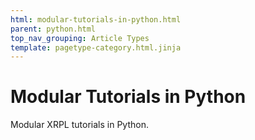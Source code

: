 ```yaml
---
html: modular-tutorials-in-python.html
parent: python.html
top_nav_grouping: Article Types
template: pagetype-category.html.jinja
---
```

# Modular Tutorials in Python
Modular XRPL tutorials in Python.